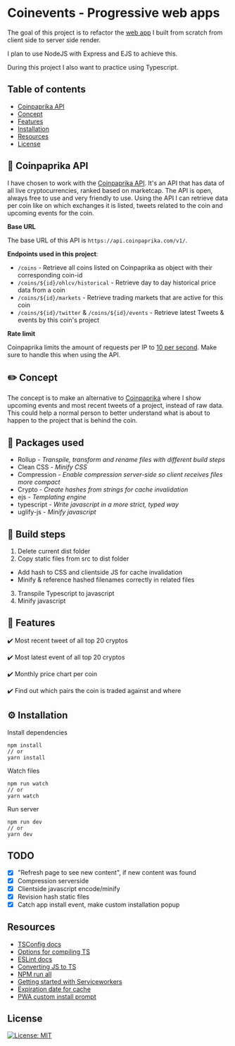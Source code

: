 # Coinevents - Progressive web apps

The goal of this project is to refactor the [web app](https://github.com/StanBankras/web-app-from-scratch-2021) I built from scratch from client side to server side render. 

I plan to use NodeJS with Express and EJS to achieve this. 

During this project I also want to practice using Typescript.

## Table of contents
* [Coinpaprika API](https://github.com/StanBankras/progressive-web-apps-2021#coinpaprika-api)
* [Concept](https://github.com/StanBankras/progressive-web-apps-2021#concept)
* [Features](https://github.com/StanBankras/progressive-web-apps-2021#features)
* [Installation](https://github.com/StanBankras/progressive-web-apps-2021#installation)
* [Resources](https://github.com/StanBankras/progressive-web-apps-2021#resources)
* [License](https://github.com/StanBankras/progressive-web-apps-2021#features)

## :sweet_potato: Coinpaprika API
I have chosen to work with the [Coinpaprika API](https://api.coinpaprika.com/). It's an API that has data of all live cryptocurrencies, ranked based on marketcap. The API is open, always free to use and very friendly to use. Using the API I can retrieve data per coin like on which exchanges it is listed, tweets related to the coin and upcoming events for the coin.

**Base URL**

The base URL of this API is `https://api.coinpaprika.com/v1/`.

**Endpoints used in this project**:
* `/coins` - Retrieve all coins listed on Coinpaprika as object with their corresponding coin-id
* `/coins/${id}/ohlcv/historical` - Retrieve day to day historical price data from a coin
* `/coins/${id}/markets` - Retrieve trading markets that are active for this coin
* `/coins/${id}/twitter` & `/coins/${id}/events` - Retrieve latest Tweets & events by this coin's project

**Rate limit**

Coinpaprika limits the amount of requests per IP to [10 per second](https://api.coinpaprika.com/#section/Rate-limit). Make sure to handle this when using the API.

## :pencil2: Concept
The concept is to make an alternative to [Coinpaprika](https://coinpaprika.com/) where I show upcoming events and most recent tweets of a project, instead of raw data. This could help a normal person to better understand what is about to happen to the project that is behind the coin.

## :memo: Packages used
* Rollup - *Transpile, transform and rename files with different build steps*
* Clean CSS - *Minify CSS*
* Compression - *Enable compression server-side so client receives files more compact*
* Crypto - *Create hashes from strings for cache invalidation*
* ejs - *Templating engine*
* typescript - *Write javascript in a more strict, typed way*
* uglify-js - *Minify javascript*

## :construction_worker: Build steps
1. Delete current dist folder
2. Copy static files from src to dist folder
  - Add hash to CSS and clientside JS for cache invalidation
  - Minify & reference hashed filenames correctly in related files
3. Transpile Typescript to javascript
4. Minify javascript

## :rocket: Features
:heavy_check_mark: Most recent tweet of all top 20 cryptos

:heavy_check_mark: Most latest event of all top 20 cryptos

:heavy_check_mark: Monthly price chart per coin

:heavy_check_mark: Find out which pairs the coin is traded against and where

## :gear: Installation
Install dependencies
```
npm install
// or
yarn install
```
Watch files
```
npm run watch
// or
yarn watch
```
Run server
```
npm run dev
// or
yarn dev
```

## TODO
- [x] "Refresh page to see new content", if new content was found
- [x] Compression serverside
- [x] Clientside javascript encode/minify
- [x] Revision hash static files
- [x] Catch app install event, make custom installation popup

## Resources
* [TSConfig docs](https://www.typescriptlang.org/tsconfig)
* [Options for compiling TS](https://medium.com/@lucksp_22012/3-options-to-compile-typescript-to-js-rollup-tsc-babel-3319977a6946)
* [ESLint docs](https://eslint.org/)
* [Converting JS to TS](https://dev.to/animo/convert-an-express-nodejs-app-from-javascript-to-typescript-302l)
* [NPM run all](https://dev.to/danywalls/how-to-run-multiple-npm-scripts-with-npm-run-all-3ad2)
* [Getting started with Serviceworkers](https://developers.google.com/web/fundamentals/primers/service-workers)
* [Expiration date for cache](https://gomakethings.com/how-to-set-an-expiration-date-for-items-in-a-service-worker-cache/)
* [PWA custom install prompt](https://web.dev/customize-install/)

## License
[![License: MIT](https://img.shields.io/badge/License-MIT-yellow.svg)](https://opensource.org/licenses/MIT)
